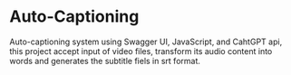 # Auto-Captioning
Auto-captioning system using Swagger UI, JavaScript, and CahtGPT api, this project accept input of video files, transform its audio content into words and generates the subtitle fiels in srt format. 
